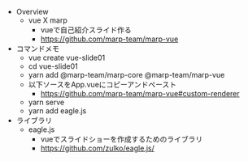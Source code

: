 - Overview
  - vue X marp
    - vueで自己紹介スライド作る
    - https://github.com/marp-team/marp-vue
- コマンドメモ
  - vue create vue-slide01
  - cd vue-slide01
  - yarn add @marp-team/marp-core @marp-team/marp-vue
  - 以下ソースをApp.vueにコピーアンドペースト
    - https://github.com/marp-team/marp-vue#custom-renderer
  - yarn serve
  - yarn add eagle.js
- ライブラリ
  - eagle.js
    - vueでスライドショーを作成するためのライブラリ
    - https://github.com/zulko/eagle.js/
